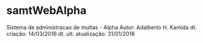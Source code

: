 # samtWebAlpha
Sistema de administracao de multas - Alpha
Autor: Adalberto H. Kamida
dt. criação: 14/03/2016
dt. ult. atualização: 31/01/2018
